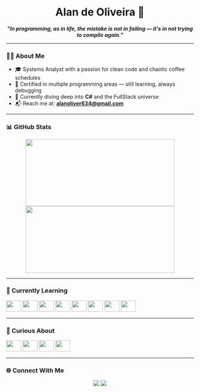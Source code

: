 <h1 align="center">Alan de Oliveira 🚀</h1>

<p align="center"><strong><em>"In programming, as in life, the mistake is not in failing — it's in not trying to compile again."</em></strong></p>

---

### 👨‍💻 About Me

- 🎓 Systems Analyst with a passion for clean code and chaotic coffee schedules
- 🧠 Certified in multiple programming areas — still learning, always debugging
- 🔧 Currently diving deep into **C#** and the FullStack universe
- 📬 Reach me at: **alanoliver634@gmail.com**

---

### 📊 GitHub Stats

<div align="center">
  <img height="180em" width="400" src="https://github-readme-stats.vercel.app/api?username=AlanOliverDev&show_icons=true&theme=radical"/>
  <img height="180em" width="400" src="https://github-readme-stats.vercel.app/api/top-langs/?username=AlanOliverDev&layout=compact&show_icons=true&theme=radical"/>
</div>

---

### 🧪 Currently Learning

<div>
  <img height="30" width="40" src="https://cdn.jsdelivr.net/gh/devicons/devicon@latest/icons/html5/html5-original.svg" />
  <img height="30" width="40" src="https://cdn.jsdelivr.net/gh/devicons/devicon@latest/icons/css3/css3-original.svg" />
  <img height="30" width="40" src="https://cdn.jsdelivr.net/gh/devicons/devicon@latest/icons/javascript/javascript-original.svg" />
  <img height="30" width="40" src="https://cdn.jsdelivr.net/gh/devicons/devicon@latest/icons/csharp/csharp-original.svg" />
  <img height="30" width="40" src="https://cdn.jsdelivr.net/gh/devicons/devicon@latest/icons/dot-net/dot-net-original.svg" />
  <img height="30" width="40" src="https://cdn.jsdelivr.net/gh/devicons/devicon@latest/icons/bootstrap/bootstrap-original.svg" />
  <img height="30" width="40" src="https://cdn.jsdelivr.net/gh/devicons/devicon@latest/icons/java/java-original.svg" />
  <img height="30" width="40" src="https://cdn.jsdelivr.net/gh/devicons/devicon@latest/icons/python/python-original.svg" />
</div>

---

### 🔭 Curious About

<div> 
  <img height="30" width="40" src="https://cdn.jsdelivr.net/gh/devicons/devicon@latest/icons/kotlin/kotlin-original.svg" />
  <img height="30" width="40" src="https://cdn.jsdelivr.net/gh/devicons/devicon@latest/icons/ruby/ruby-original.svg" />
  <img height="30" width="40" src="https://cdn.jsdelivr.net/gh/devicons/devicon@latest/icons/amazonwebservices/amazonwebservices-original-wordmark.svg" />
  <img height="30" width="40" src="https://cdn.jsdelivr.net/gh/devicons/devicon@latest/icons/spring/spring-original.svg" />
</div>

---

### 🌐 Connect With Me

<div align="center">
  <a href="https://www.instagram.com/alan_oliveir_?igsh=MWNpcm50cm5qYWk4bg==" target="_blank"><img src="https://img.shields.io/badge/Instagram-E4405F?style=for-the-badge&logo=instagram&logoColor=white"/></a>
  <a href="https://www.linkedin.com/public-profile/settings?trk=d_flagship3_profile_self_view_public_profile" target="_blank"><img src="https://img.shields.io/badge/LinkedIn-0077B5?style=for-the-badge&logo=linkedin&logoColor=white"/></a>
</div>
